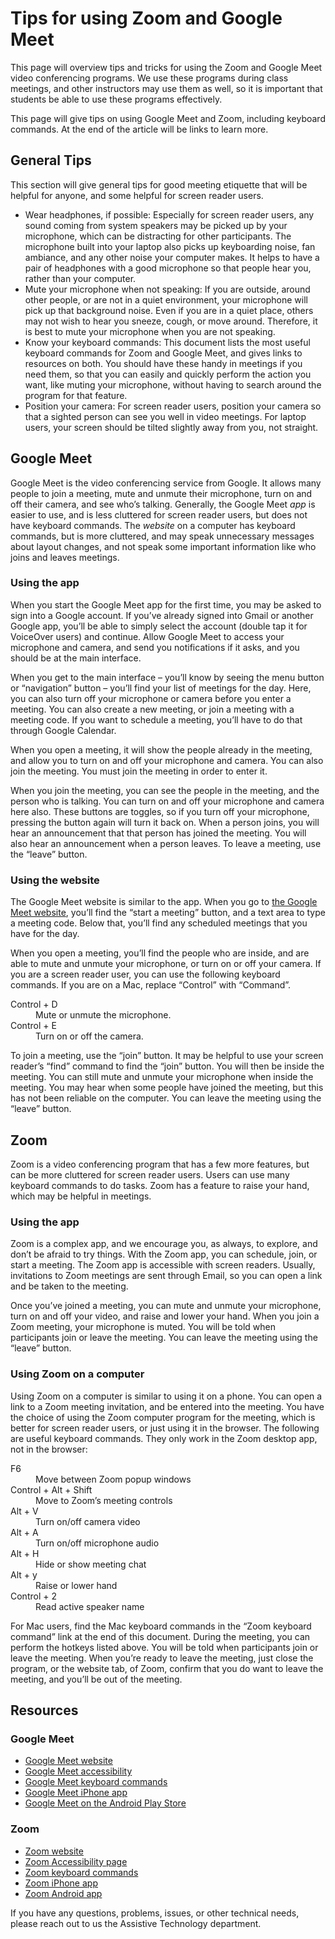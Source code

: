 # Tips for using Zoom and Google Meet

This page will overview tips and tricks for using the Zoom and Google Meet video conferencing programs. We use these programs during class meetings, and other instructors may use them as well, so it is important that students be able to use these programs effectively.

This page will give tips on using Google Meet and Zoom, including keyboard commands. At the end of the article will be links to learn more.

## General Tips

This section will give general tips for good meeting etiquette that will be helpful for anyone, and some helpful for screen reader users.

* Wear headphones, if possible: Especially for screen reader users, any sound coming from system speakers may be picked up by your microphone, which can be distracting for other participants. The microphone built into your laptop also picks up keyboarding noise, fan ambiance, and any other noise your computer makes. It helps to have a pair of headphones with a good microphone so that people hear you, rather than your computer.
* Mute your microphone when not speaking: If you are outside, around other people, or are not in a quiet environment, your microphone will pick up that background noise. Even if you are in a quiet place, others may not wish to hear you sneeze, cough, or move around. Therefore, it is best to mute your microphone when you are not speaking.
* Know your keyboard commands: This document lists the most useful keyboard commands for Zoom and Google Meet, and gives links to resources on both. You should have these handy in meetings if you need them, so that you can easily and quickly perform the action you want, like muting your microphone, without having to search around the program for that feature.
* Position your camera: For screen reader users, position your camera so that a sighted person can see you well in video meetings. For laptop users, your screen should be tilted slightly away from you, not straight.

## Google Meet

Google Meet is the video conferencing service from Google. It allows many people to join a meeting, mute and unmute their microphone, turn on and off their camera, and see who’s talking. Generally, the Google Meet *app* is easier to use, and is less cluttered for screen reader users, but does not have keyboard commands. The *website* on a computer has keyboard commands, but is more cluttered, and may speak unnecessary messages about layout changes, and not speak some important information like who joins and leaves meetings.

### Using the app

When you start the Google Meet app for the first time, you may be asked to sign into a Google account. If you’ve already signed into Gmail or another Google app, you’ll be able to simply select the account (double tap it for VoiceOver users) and continue. Allow Google Meet to access your microphone and camera, and send you notifications if it asks, and you should be at the main interface.

When you get to the main interface – you’ll know by seeing the menu button or “navigation” button – you’ll find your list of meetings for the day. Here, you can also turn off your microphone or camera before you enter a meeting. You can also create a new meeting, or join a meeting with a meeting code. If you want to schedule a meeting, you’ll have to do that through Google Calendar.

When you open a meeting, it will show the people already in the meeting, and allow you to turn on and off your microphone and camera. You can also join the meeting. You must join the meeting in order to enter it.

When you join the meeting, you can see the people in the meeting, and the person who is talking. You can turn on and off your microphone and camera here also. These buttons are toggles, so if you turn off your microphone, pressing the button again will turn it back on. When a person joins, you will hear an announcement that that person has joined the meeting. You will also hear an announcement when a person leaves. To leave a meeting, use the “leave” button.

### Using the website

The Google Meet website is similar to the app. When you go to [the Google Meet website](https://meet.google.com), you’ll find the “start a meeting” button, and a text area to type a meeting code. Below that, you’ll find any scheduled meetings that you have for the day.

When you open a meeting, you’ll find the people who are inside, and are able to mute and unmute your microphone, or turn on or off your camera. If you are a screen reader user, you can use the following keyboard commands. If you are on a Mac, replace “Control” with “Command”.

<dl>
<dt>Control + D</dt>
<dd>Mute or unmute the microphone.</dd>
<dt>Control + E</dt>
<dd>Turn on or off the camera.</dd>
</dl>

To join a meeting, use the “join” button. It may be helpful to use your screen reader’s “find” command to find the “join” button. You will then be inside the meeting. You can still mute and unmute your microphone when inside the meeting. You may hear when some people have joined the meeting, but this has not been reliable on the computer. You can leave the meeting using the “leave” button.

## Zoom

Zoom is a video conferencing program that has a few more features, but can be more cluttered for screen reader users. Users can use many keyboard commands to do tasks. Zoom has a feature to raise your hand, which may be helpful in meetings.

### Using the app

Zoom is a complex app, and we encourage you, as always, to explore, and don’t be afraid to try things. With the Zoom app, you can schedule, join, or start a meeting. The Zoom app is accessible with screen readers. Usually, invitations to Zoom meetings are sent through Email, so you can open a link and be taken to the meeting. 

Once you’ve joined a meeting, you can mute and unmute your microphone, turn on and off your video, and raise and lower your hand. When you join a Zoom meeting, your microphone is muted. You will be told when participants join or leave the meeting. You can leave the meeting using the “leave” button.

### Using Zoom on a computer

Using Zoom on a computer is similar to using it on a phone. You can open a link to a Zoom meeting invitation, and be entered into the meeting. You have the choice of using the Zoom computer program for the meeting, which is better for screen reader users, or just using it in the browser. The following are useful keyboard commands. They only work in the Zoom desktop app, not in the browser:

<dl>
<dt>F6</dt>
<dd>Move between Zoom popup windows</dd>
<dt>Control + Alt + Shift</dt>
<dd>Move to Zoom’s meeting controls</dd>
<dt>Alt + V</dt>
<dd>Turn on/off camera video</dd>
<dt>Alt + A</dt>
<dd>Turn on/off microphone audio</dd>
<dt>Alt + H</dt>
<dd>Hide or show meeting chat</dd>
<dt>Alt + y</dt>
<dd>Raise or lower hand</dd>
<dt>Control + 2</dt>
<dd>Read active speaker name</dd>
</dl>

For Mac users, find the Mac keyboard commands in the “Zoom keyboard command” link at the end of this document. During the meeting, you can perform the hotkeys listed above. You will be told when participants join or leave the meeting. When you’re ready to leave the meeting, just close the program, or the website tab, of Zoom, confirm that you do want to leave the meeting, and you’ll be out of the meeting.

## Resources

### Google Meet

* [Google Meet website](https://meet.google.com)
* [Google Meet accessibility](https://support.google.com/meet/answer/7313544?hl=en)
* [Google Meet keyboard commands](https://support.google.com/a/users/answer/9896256?hl=en)
* [Google Meet iPhone app](https://apps.apple.com/us/app/google-meet/id1013231476)
* [Google Meet on the Android Play Store](https://play.google.com/store/apps/details?id=com.google.android.apps.meetings&hl=en_US)

### Zoom

* [Zoom website](https://zoom.us)
* [Zoom Accessibility page](https://zoom.us/accessibility)
* [Zoom keyboard commands](https://support.zoom.us/hc/en-us/articles/205683899-Hot-Keys-and-Keyboard-Shortcuts-for-Zoom)
* [Zoom iPhone app](https://apps.apple.com/us/app/zoom-cloud-meetings/id546505307)
* [Zoom Android app](https://play.google.com/store/apps/details?id=us.zoom.videomeetings&hl=en_US)

If you have any questions, problems, issues, or other technical needs, please reach out to us the Assistive Technology department.
